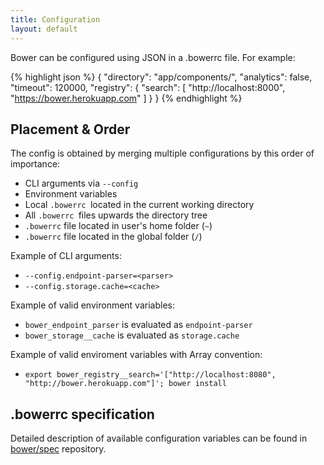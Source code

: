 ```yaml
---
title: Configuration
layout: default
---
```


<p class="lead">Bower can be configured using JSON in a .bowerrc file. For example:</p>

{% highlight json %}
{
  "directory": "app/components/",
  "analytics": false,
  "timeout": 120000,
  "registry": {
    "search": [
      "http://localhost:8000",
      "https://bower.herokuapp.com"
    ]
  }
}
{% endhighlight %}

## Placement & Order

The config is obtained by merging multiple configurations by this order of
importance:

* CLI arguments via `--config`
* Environment variables
* Local `.bowerrc `located in the current working directory
* All `.bowerrc `files upwards the directory tree
* `.bowerrc` file located in user's home folder (`~`)
* `.bowerrc` file located in the global folder (`/`)

Example of CLI arguments:

* `--config.endpoint-parser=<parser>`
* `--config.storage.cache=<cache>`

Example of valid environment variables:

* `bower_endpoint_parser` is evaluated as `endpoint-parser`
* `bower_storage__cache` is evaluated as `storage.cache`

Example of valid enviroment variables with Array convention:

* `export bower_registry__search='["http://localhost:8080", "http://bower.herokuapp.com"]'; bower install`


## .bowerrc specification

Detailed description of available configuration variables can be found in [bower/spec](https://github.com/bower/spec/blob/master/config.md) repository.
